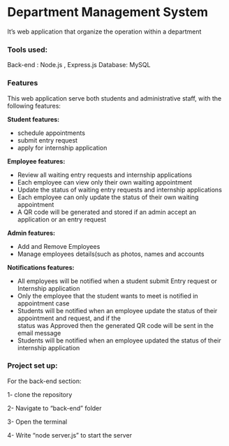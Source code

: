 # Department Management System 

It’s web application that organize the operation within a department

### Tools used:
Back-end : Node.js , Express.js
Database: MySQL



### Features
This web application serve both students and administrative staff, with the following features:

**Student features:**
- schedule appointments
- submit entry request
- apply for internship application

**Employee features:**
- Review all waiting entry requests and internship applications
- Each employee can view only their own waiting appointment
- Update the status of waiting entry requests and internship applications
- Each employee can only update the status of their own waiting appointment
- A QR code will be generated and stored if an admin accept an application or an entry request

**Admin features:**
- Add and Remove Employees
- Manage employees details(such as photos, names and accounts

**Notifications features:**
- All employees will be notified when a student submit Entry request or Internship application
- Only the employee that the student wants to meet is notified in appointment case
- Students will be notified when an employee update the status of their appointment and request, and if the          
    status was Approved then the generated QR code will be sent in the email message
- Students will be notified when an employee updated the status of their internship application





### Project set up:
For the back-end section:

1-	clone the repository 

2-	Navigate to “back-end” folder

3-	Open the terminal 

4-	Write “node server.js” to start the server
